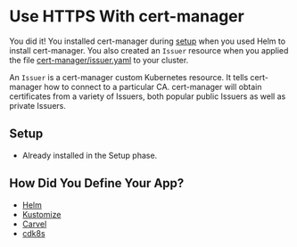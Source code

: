 # Use HTTPS With cert-manager

You did it! You installed cert-manager during [setup](/manuscript/setup/dev.md) when you used Helm to install cert-manager. You also created an `Issuer` resource when you applied the file [cert-manager/issuer.yaml](/cert-manager/issuer.yaml) to your cluster.

An `Issuer` is a cert-manager custom Kubernetes resource. It tells cert-manager how to connect to a particular CA. cert-manager will obtain certificates from a variety of Issuers, both popular public Issuers as well as private Issuers.



## Setup

* Already installed in the Setup phase.

## How Did You Define Your App?

* [Helm](cert-manager-helm.md)
* [Kustomize](cert-manager-kustomize.md)
* [Carvel](cert-manager-carvel.md)
* [cdk8s](cert-manager-cdk8s.md)